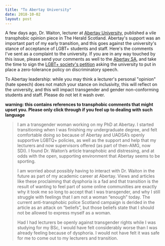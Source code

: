 ```yaml
---
title: "To Abertay University"
date: 2018-10-02
layout: post
---
```

A few days ago, Dr. Waiton, lecturer at [Abertay University][uad], published a vile transphobic opinion piece in The Herald Scotland. Abertay's support was an important part of my early transition, and this goes against the university's stance of acceptance of LGBT+ students and staff. Here's the comments I've sent as a complaint to the university. If you are in any way touched by this issue, please send your comments as well to the [Abertay SA][uadsa], and take the time to sign the [LGBT+ society's petition][pet] asking the university to put in place a zero-tolerance policy on discriminatory speech.

To Abertay leadership: while you may think a lecturer's personal "opinion" (hate speech) does not match your stance on inclusivity, this will reflect on the university, and this will impact transgender and gender non-conforming students and staff. Please do not let it wash over.

**warning: this contains references to transphobic comments that might upset you. Please only click through if you feel up to dealing with such language**

<!--more-->

> I am a transgender woman working on my PhD at Abertay. I started transitioning when I was finishing my undergraduate degree, and felt comfortable doing so because of Abertay and UADSA’s openly supportive LGBTQ+ policies, as well as the support and help that my lecturers and now supervisors offered (as part of then-AMG, now SDI). I found Dr. Waiton’s article transphobic and distressing, and at odds with the open, supporting environment that Abertay seems to be sporting.
>
> I am worried about possibly having to interact with Dr. Waiton in the future as part of my academic career at Abertay. Views and articles like these proclaiming that dysphoria is a fad and that transition is the result of wanting to feel part of some online communities are exactly why it took me so long to accept that I was transgender, and why I still struggle with feelings that I am not a woman “enough” today. The current anti-transphobic police Scotland campaign is derided in the article as an attack on “beliefs”, but those beliefs state that I should not be allowed to express myself as a woman.
>
> Had I had lecturers be openly against transgender rights while I was studying for my BSc, I would have felt considerably worse than I was already feeling because of dysphoria. I would not have felt it was safe for me to come out to my lecturers and transition.

[uad]: https://www.abertay.ac.uk
[uadsa]: https://www.abertaysa.com
[pet]: https://www.change.org/p/implement-a-zero-tolerance-policy-in-response-to-the-transphobic-article-by-stuart-waiton